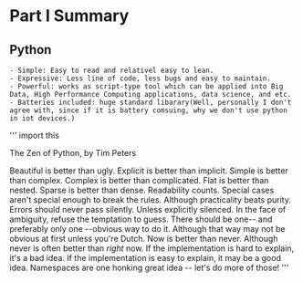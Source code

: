 # Part I Summary

## Python
    - Simple: Easy to read and relativel easy to lean.
    - Expressive: Less line of code, less bugs and easy to maintain.
    - Powerful: works as script-type tool which can be applied into Big Data, High Performance Computing applications, data science, and etc.
    - Batteries included: huge standard libarary(Well, personally I don't agree with, since if it is battery comsuing, why we don't use python in iot devices.)
  

  ''' 
  import this

  The Zen of Python, by Tim Peters

Beautiful is better than ugly.
Explicit is better than implicit.
Simple is better than complex.
Complex is better than complicated.
Flat is better than nested.
Sparse is better than dense.
Readability counts.
Special cases aren't special enough to break the rules.
Although practicality beats purity.
Errors should never pass silently.
Unless explicitly silenced.
In the face of ambiguity, refuse the temptation to guess.
There should be one-- and preferably only one --obvious way to do it.
Although that way may not be obvious at first unless you're Dutch.
Now is better than never.
Although never is often better than *right* now.
If the implementation is hard to explain, it's a bad idea.
If the implementation is easy to explain, it may be a good idea.
Namespaces are one honking great idea -- let's do more of those!
'''

